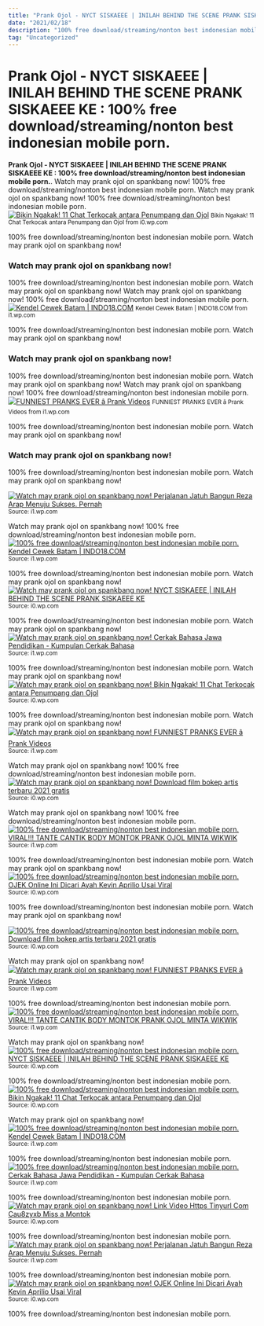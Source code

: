 ```yaml
---
title: "Prank Ojol - NYCT SISKAEEE | INILAH BEHIND THE SCENE PRANK SISKAEEE KE : 100% free download/streaming/nonton best indonesian mobile porn."
date: "2021/02/18"
description: "100% free download/streaming/nonton best indonesian mobile porn."
tag: "Uncategorized"
---
```


# Prank Ojol - NYCT SISKAEEE | INILAH BEHIND THE SCENE PRANK SISKAEEE KE : 100% free download/streaming/nonton best indonesian mobile porn.
**Prank Ojol - NYCT SISKAEEE | INILAH BEHIND THE SCENE PRANK SISKAEEE KE : 100% free download/streaming/nonton best indonesian mobile porn.**. Watch may prank ojol on spankbang now! 100% free download/streaming/nonton best indonesian mobile porn.
Watch may prank ojol on spankbang now! 100% free download/streaming/nonton best indonesian mobile porn.
[![Bikin Ngakak! 11 Chat Terkocak antara Penumpang dan Ojol](https://i0.wp.com/cdn.idntimes.com/content-images/community/2020/01/dramaojol-id-73107158-145375530051852-2021274445084447249-n-a2f61c6eaaca3012867fa105614d8ecc.jpg "Bikin Ngakak! 11 Chat Terkocak antara Penumpang dan Ojol")](https://i0.wp.com/cdn.idntimes.com/content-images/community/2020/01/dramaojol-id-73107158-145375530051852-2021274445084447249-n-a2f61c6eaaca3012867fa105614d8ecc.jpg)
<small>Bikin Ngakak! 11 Chat Terkocak antara Penumpang dan Ojol from i0.wp.com</small>

100% free download/streaming/nonton best indonesian mobile porn. Watch may prank ojol on spankbang now!

### Watch may prank ojol on spankbang now!
100% free download/streaming/nonton best indonesian mobile porn. Watch may prank ojol on spankbang now!
Watch may prank ojol on spankbang now! 100% free download/streaming/nonton best indonesian mobile porn.
[![Kendel Cewek Batam | INDO18.COM](https://i1.wp.com/www.indo18.com/wp-content/uploads/2020/09/Kendel-Cewek-Batam.jpg "Kendel Cewek Batam | INDO18.COM")](https://i1.wp.com/www.indo18.com/wp-content/uploads/2020/09/Kendel-Cewek-Batam.jpg)
<small>Kendel Cewek Batam | INDO18.COM from i1.wp.com</small>

100% free download/streaming/nonton best indonesian mobile porn. Watch may prank ojol on spankbang now!

### Watch may prank ojol on spankbang now!
100% free download/streaming/nonton best indonesian mobile porn. Watch may prank ojol on spankbang now!
Watch may prank ojol on spankbang now! 100% free download/streaming/nonton best indonesian mobile porn.
[![FUNNIEST PRANKS EVER â Prank Videos](https://i1.wp.com/viralpranks.club/wp-content/uploads/2020/05/funniest-pranks-ever-800x445.jpg "FUNNIEST PRANKS EVER â Prank Videos")](https://i1.wp.com/viralpranks.club/wp-content/uploads/2020/05/funniest-pranks-ever-800x445.jpg)
<small>FUNNIEST PRANKS EVER â Prank Videos from i1.wp.com</small>

100% free download/streaming/nonton best indonesian mobile porn. Watch may prank ojol on spankbang now!

### Watch may prank ojol on spankbang now!
100% free download/streaming/nonton best indonesian mobile porn. Watch may prank ojol on spankbang now!


[![Watch may prank ojol on spankbang now! Perjalanan Jatuh Bangun Reza Arap Menuju Sukses. Pernah](https://i1.wp.com/tse4.mm.bing.net/th?id=OIP.AuetUaXkIF7brwwq0gsdjgHaHn&amp;pid=15.1 "Perjalanan Jatuh Bangun Reza Arap Menuju Sukses. Pernah")](https://i1.wp.com/cdn-image.hipwee.com/wp-content/uploads/2020/07/hipwee-tanggapan-reza-tentang-prank-ojol.jpg)
<small>Source: i1.wp.com</small>

Watch may prank ojol on spankbang now! 100% free download/streaming/nonton best indonesian mobile porn.
[![100% free download/streaming/nonton best indonesian mobile porn. Kendel Cewek Batam | INDO18.COM](https://i0.wp.com/tse2.mm.bing.net/th?id=OIP.Q5HlxchAvR3aa51k_o9fkQHaFj&amp;pid=15.1 "Kendel Cewek Batam | INDO18.COM")](https://i1.wp.com/www.indo18.com/wp-content/uploads/2020/09/Kendel-Cewek-Batam.jpg)
<small>Source: i1.wp.com</small>

100% free download/streaming/nonton best indonesian mobile porn. Watch may prank ojol on spankbang now!
[![Watch may prank ojol on spankbang now! NYCT SISKAEEE | INILAH BEHIND THE SCENE PRANK SISKAEEE KE](https://i1.wp.com/tse3.mm.bing.net/th?id=OIP.JrpghlYVsRZ4WJfBmpbCTQHaEK&amp;pid=15.1 "NYCT SISKAEEE | INILAH BEHIND THE SCENE PRANK SISKAEEE KE")](https://i0.wp.com/i.ytimg.com/vi/4lNwh8oj7PY/maxresdefault.jpg)
<small>Source: i0.wp.com</small>

100% free download/streaming/nonton best indonesian mobile porn. Watch may prank ojol on spankbang now!
[![Watch may prank ojol on spankbang now! Cerkak Bahasa Jawa Pendidikan - Kumpulan Cerkak Bahasa](https://i0.wp.com/tse2.mm.bing.net/th?id=OIP.N8ahF4xxE9JKYchWJBc8cwHaKF&amp;pid=15.1 "Cerkak Bahasa Jawa Pendidikan - Kumpulan Cerkak Bahasa")](https://i1.wp.com/reader020.staticloud.net/reader020/html5/20191005/5a8dc2997f8b9af27f8c84e9/bg2.png)
<small>Source: i1.wp.com</small>

100% free download/streaming/nonton best indonesian mobile porn. Watch may prank ojol on spankbang now!
[![Watch may prank ojol on spankbang now! Bikin Ngakak! 11 Chat Terkocak antara Penumpang dan Ojol](https://i1.wp.com/tse1.mm.bing.net/th?id=OIP.8cbmZKp7SpdZKyUfBs5OAwHaJQ&amp;pid=15.1 "Bikin Ngakak! 11 Chat Terkocak antara Penumpang dan Ojol")](https://i0.wp.com/cdn.idntimes.com/content-images/community/2020/01/dramaojol-id-73107158-145375530051852-2021274445084447249-n-a2f61c6eaaca3012867fa105614d8ecc.jpg)
<small>Source: i0.wp.com</small>

100% free download/streaming/nonton best indonesian mobile porn. Watch may prank ojol on spankbang now!
[![Watch may prank ojol on spankbang now! FUNNIEST PRANKS EVER â Prank Videos](https://i1.wp.com/tse2.mm.bing.net/th?id=OIP.ON_1ajCPlLE7MFjR-RYzeQHaEH&amp;pid=15.1 "FUNNIEST PRANKS EVER â Prank Videos")](https://i1.wp.com/viralpranks.club/wp-content/uploads/2020/05/funniest-pranks-ever-800x445.jpg)
<small>Source: i1.wp.com</small>

Watch may prank ojol on spankbang now! 100% free download/streaming/nonton best indonesian mobile porn.
[![Watch may prank ojol on spankbang now! Download film bokep artis terbaru 2021 gratis](https://i0.wp.com/tse2.mm.bing.net/th?id=OIP.op283Zfcj9GwIbZS2ubKJQAAAA&amp;pid=15.1 "Download film bokep artis terbaru 2021 gratis")](https://i0.wp.com/bokepindox.org/icon/09/24/14/46/bokep-mobile-miyuki-yokoyama-3gp-online.jpg)
<small>Source: i0.wp.com</small>

Watch may prank ojol on spankbang now! 100% free download/streaming/nonton best indonesian mobile porn.
[![100% free download/streaming/nonton best indonesian mobile porn. VIRAL!!! TANTE CANTIK BODY MONTOK PRANK OJOL MINTA WIKWIK](https://i1.wp.com/tse1.mm.bing.net/th?id=OIP.vw5SjJpY5XvW3wYoGZUpvAHaEK&amp;pid=15.1 "VIRAL!!! TANTE CANTIK BODY MONTOK PRANK OJOL MINTA WIKWIK")](https://i1.wp.com/i.ytimg.com/vi/TPnBqQAv-4Q/maxresdefault.jpg)
<small>Source: i1.wp.com</small>

100% free download/streaming/nonton best indonesian mobile porn. Watch may prank ojol on spankbang now!
[![100% free download/streaming/nonton best indonesian mobile porn. OJEK Online Ini Dicari Ayah Kevin Aprilio Usai Viral](https://i0.wp.com/tse4.mm.bing.net/th?id=OIP.zf4t7qMRhQwxLb7S30Ly3AHaEK&amp;pid=15.1 "OJEK Online Ini Dicari Ayah Kevin Aprilio Usai Viral")](https://i0.wp.com/cdn-2.tstatic.net/jambi/foto/bank/images/addie-ms-ingin-bertemu-dengan-driver-ojek-online-yang-jago-bermain-biola.jpg)
<small>Source: i0.wp.com</small>

100% free download/streaming/nonton best indonesian mobile porn. Watch may prank ojol on spankbang now!

[![100% free download/streaming/nonton best indonesian mobile porn. Download film bokep artis terbaru 2021 gratis](https://i0.wp.com/tse2.mm.bing.net/th?id=OIP.op283Zfcj9GwIbZS2ubKJQAAAA&amp;pid=15.1 "Download film bokep artis terbaru 2021 gratis")](https://i0.wp.com/bokepindox.org/icon/09/24/14/46/bokep-mobile-miyuki-yokoyama-3gp-online.jpg)
<small>Source: i0.wp.com</small>

Watch may prank ojol on spankbang now!
[![Watch may prank ojol on spankbang now! FUNNIEST PRANKS EVER â Prank Videos](https://i1.wp.com/tse2.mm.bing.net/th?id=OIP.ON_1ajCPlLE7MFjR-RYzeQHaEH&amp;pid=15.1 "FUNNIEST PRANKS EVER â Prank Videos")](https://i1.wp.com/viralpranks.club/wp-content/uploads/2020/05/funniest-pranks-ever-800x445.jpg)
<small>Source: i1.wp.com</small>

100% free download/streaming/nonton best indonesian mobile porn.
[![100% free download/streaming/nonton best indonesian mobile porn. VIRAL!!! TANTE CANTIK BODY MONTOK PRANK OJOL MINTA WIKWIK](https://i1.wp.com/tse1.mm.bing.net/th?id=OIP.vw5SjJpY5XvW3wYoGZUpvAHaEK&amp;pid=15.1 "VIRAL!!! TANTE CANTIK BODY MONTOK PRANK OJOL MINTA WIKWIK")](https://i1.wp.com/i.ytimg.com/vi/TPnBqQAv-4Q/maxresdefault.jpg)
<small>Source: i1.wp.com</small>

Watch may prank ojol on spankbang now!
[![100% free download/streaming/nonton best indonesian mobile porn. NYCT SISKAEEE | INILAH BEHIND THE SCENE PRANK SISKAEEE KE](https://i1.wp.com/tse3.mm.bing.net/th?id=OIP.JrpghlYVsRZ4WJfBmpbCTQHaEK&amp;pid=15.1 "NYCT SISKAEEE | INILAH BEHIND THE SCENE PRANK SISKAEEE KE")](https://i0.wp.com/i.ytimg.com/vi/4lNwh8oj7PY/maxresdefault.jpg)
<small>Source: i0.wp.com</small>

100% free download/streaming/nonton best indonesian mobile porn.
[![100% free download/streaming/nonton best indonesian mobile porn. Bikin Ngakak! 11 Chat Terkocak antara Penumpang dan Ojol](https://i1.wp.com/tse1.mm.bing.net/th?id=OIP.8cbmZKp7SpdZKyUfBs5OAwHaJQ&amp;pid=15.1 "Bikin Ngakak! 11 Chat Terkocak antara Penumpang dan Ojol")](https://i0.wp.com/cdn.idntimes.com/content-images/community/2020/01/dramaojol-id-73107158-145375530051852-2021274445084447249-n-a2f61c6eaaca3012867fa105614d8ecc.jpg)
<small>Source: i0.wp.com</small>

Watch may prank ojol on spankbang now!
[![100% free download/streaming/nonton best indonesian mobile porn. Kendel Cewek Batam | INDO18.COM](https://i0.wp.com/tse2.mm.bing.net/th?id=OIP.Q5HlxchAvR3aa51k_o9fkQHaFj&amp;pid=15.1 "Kendel Cewek Batam | INDO18.COM")](https://i1.wp.com/www.indo18.com/wp-content/uploads/2020/09/Kendel-Cewek-Batam.jpg)
<small>Source: i1.wp.com</small>

100% free download/streaming/nonton best indonesian mobile porn.
[![100% free download/streaming/nonton best indonesian mobile porn. Cerkak Bahasa Jawa Pendidikan - Kumpulan Cerkak Bahasa](https://i0.wp.com/tse2.mm.bing.net/th?id=OIP.N8ahF4xxE9JKYchWJBc8cwHaKF&amp;pid=15.1 "Cerkak Bahasa Jawa Pendidikan - Kumpulan Cerkak Bahasa")](https://i1.wp.com/reader020.staticloud.net/reader020/html5/20191005/5a8dc2997f8b9af27f8c84e9/bg2.png)
<small>Source: i1.wp.com</small>

100% free download/streaming/nonton best indonesian mobile porn.
[![Watch may prank ojol on spankbang now! Link Video Https Tinyurl Com Cau8zyxb Miss a Montok](https://i0.wp.com/tse1.mm.bing.net/th?id=OIP.nNvBYKUCGwNcjnsDqFbl5wHaJ4&amp;pid=15.1 "Link Video Https Tinyurl Com Cau8zyxb Miss a Montok")](https://i0.wp.com/bikinrame.com/wp-content/uploads/2021/05/Full-Video-Ojol-Viral-Di-Tiktok-1.jpg)
<small>Source: i0.wp.com</small>

100% free download/streaming/nonton best indonesian mobile porn.
[![Watch may prank ojol on spankbang now! Perjalanan Jatuh Bangun Reza Arap Menuju Sukses. Pernah](https://i1.wp.com/tse4.mm.bing.net/th?id=OIP.AuetUaXkIF7brwwq0gsdjgHaHn&amp;pid=15.1 "Perjalanan Jatuh Bangun Reza Arap Menuju Sukses. Pernah")](https://i1.wp.com/cdn-image.hipwee.com/wp-content/uploads/2020/07/hipwee-tanggapan-reza-tentang-prank-ojol.jpg)
<small>Source: i1.wp.com</small>

100% free download/streaming/nonton best indonesian mobile porn.
[![Watch may prank ojol on spankbang now! OJEK Online Ini Dicari Ayah Kevin Aprilio Usai Viral](https://i0.wp.com/tse4.mm.bing.net/th?id=OIP.zf4t7qMRhQwxLb7S30Ly3AHaEK&amp;pid=15.1 "OJEK Online Ini Dicari Ayah Kevin Aprilio Usai Viral")](https://i0.wp.com/cdn-2.tstatic.net/jambi/foto/bank/images/addie-ms-ingin-bertemu-dengan-driver-ojek-online-yang-jago-bermain-biola.jpg)
<small>Source: i0.wp.com</small>

100% free download/streaming/nonton best indonesian mobile porn.
